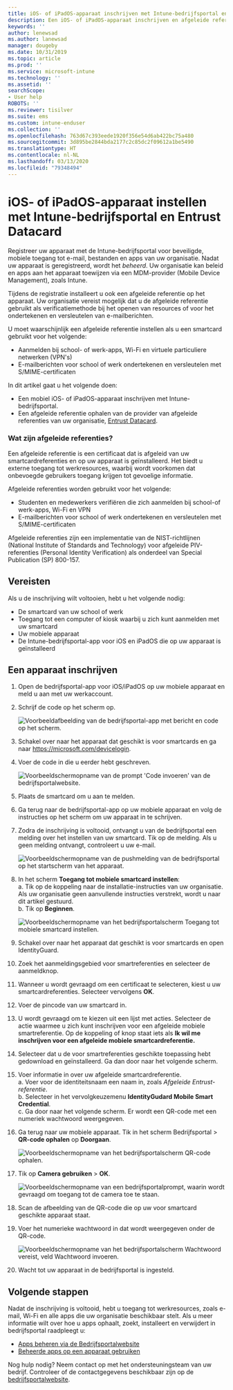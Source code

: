 ```yaml
---
title: iOS- of iPadOS-apparaat inschrijven met Intune-bedrijfsportal en Entrust Datacard
description: Een iOS- of iPadOS-apparaat inschrijven en afgeleide referentieverificatie instellen met Entrust Datacard.
keywords: ''
author: lenewsad
ms.author: lanewsad
manager: dougeby
ms.date: 10/31/2019
ms.topic: article
ms.prod: ''
ms.service: microsoft-intune
ms.technology: ''
ms.assetid: ''
searchScope:
- User help
ROBOTS: ''
ms.reviewer: tisilver
ms.suite: ems
ms.custom: intune-enduser
ms.collection: ''
ms.openlocfilehash: 763d67c393eede1920f356e54d6ab422bc75a480
ms.sourcegitcommit: 3d895be2844bda2177c2c85dc2f09612a1be5490
ms.translationtype: HT
ms.contentlocale: nl-NL
ms.lasthandoff: 03/13/2020
ms.locfileid: "79348494"
---
```

# <a name="set-up-ios-or-ipados-device-with-company-portal-and-entrust-datacard"></a>iOS- of iPadOS-apparaat instellen met Intune-bedrijfsportal en Entrust Datacard

Registreer uw apparaat met de Intune-bedrijfsportal voor beveiligde, mobiele toegang tot e-mail, bestanden en apps van uw organisatie. Nadat uw apparaat is geregistreerd, wordt het *beheerd*. Uw organisatie kan beleid en apps aan het apparaat toewijzen via een MDM-provider (Mobile Device Management), zoals Intune.  

Tijdens de registratie installeert u ook een afgeleide referentie op het apparaat. Uw organisatie vereist mogelijk dat u de afgeleide referentie gebruikt als verificatiemethode bij het openen van resources of voor het ondertekenen en versleutelen van e-mailberichten. 

U moet waarschijnlijk een afgeleide referentie instellen als u een smartcard gebruikt voor het volgende:  

* Aanmelden bij school- of werk-apps, Wi-Fi en virtuele particuliere netwerken (VPN's)
* E-mailberichten voor school of werk ondertekenen en versleutelen met S/MIME-certificaten  

In dit artikel gaat u het volgende doen:  

   * Een mobiel iOS- of iPadOS-apparaat inschrijven met Intune-bedrijfsportal.  
   * Een afgeleide referentie ophalen van de provider van afgeleide referenties van uw organisatie, [Entrust Datacard](https://www.entrustdatacard.com/).  

### <a name="what-are-derived-credentials"></a>Wat zijn afgeleide referenties?  
Een afgeleide referentie is een certificaat dat is afgeleid van uw smartcardreferenties en op uw apparaat is geïnstalleerd. Het biedt u externe toegang tot werkresources, waarbij wordt voorkomen dat onbevoegde gebruikers toegang krijgen tot gevoelige informatie.  

Afgeleide referenties worden gebruikt voor het volgende: 
* Studenten en medewerkers verifiëren die zich aanmelden bij school-of werk-apps, Wi-Fi en VPN
* E-mailberichten voor school of werk ondertekenen en versleutelen met S/MIME-certificaten

Afgeleide referenties zijn een implementatie van de NIST-richtlijnen (National Institute of Standards and Technology) voor afgeleide PIV-referenties (Personal Identity Verification) als onderdeel van Special Publication (SP) 800-157.  

## <a name="prerequisites"></a>Vereisten

 Als u de inschrijving wilt voltooien, hebt u het volgende nodig:

* De smartcard van uw school of werk
* Toegang tot een computer of kiosk waarbij u zich kunt aanmelden met uw smartcard
* Uw mobiele apparaat
* De Intune-bedrijfsportal-app voor iOS en iPadOS die op uw apparaat is geïnstalleerd  


## <a name="enroll-device"></a>Een apparaat inschrijven  
1. Open de bedrijfsportal-app voor iOS/iPadOS op uw mobiele apparaat en meld u aan met uw werkaccount.  

2. Schrijf de code op het scherm op.  

    ![Voorbeeldafbeelding van de bedrijfsportal-app met bericht en code op het scherm.](./media/copy-code-intercede.png)   

3. Schakel over naar het apparaat dat geschikt is voor smartcards en ga naar https://microsoft.com/devicelogin. 
4. Voer de code in die u eerder hebt geschreven.  

    ![Voorbeeldschermopname van de prompt 'Code invoeren' van de bedrijfsportalwebsite.](./media/enter-code-intercede.png)   

5. Plaats de smartcard om u aan te melden.   
6. Ga terug naar de bedrijfsportal-app op uw mobiele apparaat en volg de instructies op het scherm om uw apparaat in te schrijven.  
7. Zodra de inschrijving is voltooid, ontvangt u van de bedrijfsportal een melding over het instellen van uw smartcard. Tik op de melding. Als u geen melding ontvangt, controleert u uw e-mail.   

    ![Voorbeeldschermopname van de pushmelding van de bedrijfsportal op het startscherm van het apparaat.](./media/action-required-in-app-intercede.png)  

8. In het scherm **Toegang tot mobiele smartcard instellen**:   
    a. Tik op de koppeling naar de installatie-instructies van uw organisatie. Als uw organisatie geen aanvullende instructies verstrekt, wordt u naar dit artikel gestuurd.  
    b. Tik op **Beginnen**.  

    ![Voorbeeldschermopname van het bedrijfsportalscherm Toegang tot mobiele smartcard instellen.](./media/smart-card-info-intercede.png)

9. Schakel over naar het apparaat dat geschikt is voor smartcards en open IdentityGuard. 
10. Zoek het aanmeldingsgebied voor smartreferenties en selecteer de aanmeldknop.  
11. Wanneer u wordt gevraagd om een certificaat te selecteren, kiest u uw smartcardreferenties. Selecteer vervolgens **OK**. 
12. Voer de pincode van uw smartcard in.  
13. U wordt gevraagd om te kiezen uit een lijst met acties. Selecteer de actie waarmee u zich kunt inschrijven voor een afgeleide mobiele smartreferentie. Op de koppeling of knop staat iets als **Ik wil me inschrijven voor een afgeleide mobiele smartcardreferentie.**  
14. Selecteer dat u de voor smartreferenties geschikte toepassing hebt gedownload en geïnstalleerd. Ga dan door naar het volgende scherm.   
15. Voer informatie in over uw afgeleide smartcardreferentie.  
    a. Voer voor de identiteitsnaam een naam in, zoals *Afgeleide Entrust-referentie*.  
    b. Selecteer in het vervolgkeuzemenu **IdentityGudard Mobile Smart Credential**.  
    c. Ga door naar het volgende scherm. Er wordt een QR-code met een numeriek wachtwoord weergegeven.  

16. Ga terug naar uw mobiele apparaat. Tik in het scherm Bedrijfsportal > **QR-code ophalen** op **Doorgaan**. 

    ![Voorbeeldschermopname van het bedrijfsportalscherm QR-code ophalen.](./media/get-qr-code-intercede.png)  
17. Tik op **Camera gebruiken** > **OK**.  

    ![Voorbeeldschermopname van een bedrijfsportalprompt, waarin wordt gevraagd om toegang tot de camera toe te staan.](./media/allow-cp-camera-access-intercede.png)  
18. Scan de afbeelding van de QR-code die op uw voor smartcard geschikte apparaat staat.  
19. Voer het numerieke wachtwoord in dat wordt weergegeven onder de QR-code.  

    ![Voorbeeldschermopname van het bedrijfsportalscherm Wachtwoord vereist, veld Wachtwoord invoeren.](./media/enter-password-derived-credentials.png)   

20. Wacht tot uw apparaat in de bedrijfsportal is ingesteld.  


## <a name="next-steps"></a>Volgende stappen  
Nadat de inschrijving is voltooid, hebt u toegang tot werkresources, zoals e-mail, Wi-Fi en alle apps die uw organisatie beschikbaar stelt. Als u meer informatie wilt over hoe u apps ophaalt, zoekt, installeert en verwijdert in bedrijfsportal raadpleegt u:

* [Apps beheren via de Bedrijfsportalwebsite](manage-apps-cpweb.md)  
* [Beheerde apps op een apparaat gebruiken](use-managed-apps-on-your-device-ios.md)  

Nog hulp nodig? Neem contact op met het ondersteuningsteam van uw bedrijf. Controleer of de contactgegevens beschikbaar zijn op de [bedrijfsportalwebsite](https://go.microsoft.com/fwlink/?linkid=2010980).  
